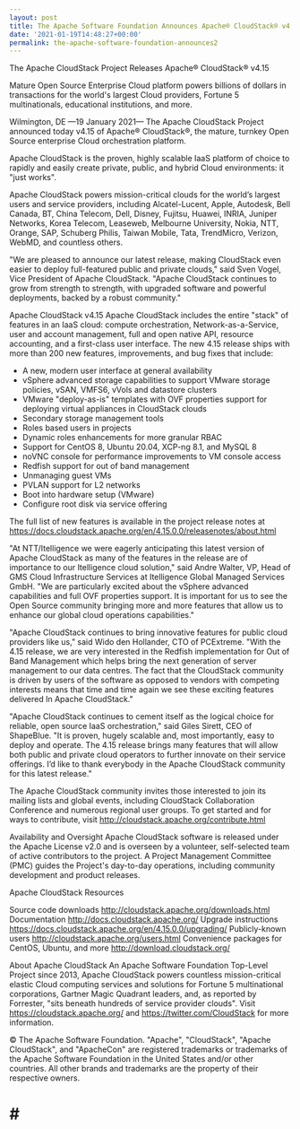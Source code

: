```yaml
---
layout: post
title: The Apache Software Foundation Announces Apache® CloudStack® v4.15
date: '2021-01-19T14:48:27+00:00'
permalink: the-apache-software-foundation-announces2
---
```

The Apache CloudStack Project Releases Apache® CloudStack® v4.15

Mature Open Source Enterprise Cloud platform powers billions of dollars in transactions for the world's largest Cloud providers, Fortune 5 multinationals, educational institutions, and more.

Wilmington, DE —19 January 2021— The Apache CloudStack Project announced today v4.15 of Apache® CloudStack®, the mature, turnkey Open Source enterprise Cloud orchestration platform.

Apache CloudStack is the proven, highly scalable IaaS platform of choice to rapidly and easily create private, public, and hybrid Cloud environments: it "just works".

Apache CloudStack powers mission-critical clouds for the world’s largest users and service providers, including Alcatel-Lucent, Apple, Autodesk, Bell Canada, BT, China Telecom, Dell, Disney, Fujitsu, Huawei, INRIA, Juniper Networks, Korea Telecom, Leaseweb, Melbourne University, Nokia, NTT, Orange, SAP, Schuberg Philis, Taiwan Mobile, Tata, TrendMicro, Verizon, WebMD, and countless others.

"We are pleased to announce our latest release, making CloudStack even easier to deploy full-featured public and private clouds," said Sven Vogel, Vice President of Apache CloudStack. "Apache CloudStack continues to grow from strength to strength, with upgraded software and powerful deployments, backed by a robust community."

Apache CloudStack v4.15
Apache CloudStack includes the entire "stack" of features in an IaaS cloud: compute orchestration, Network-as-a-Service, user and account management, full and open native API, resource accounting, and a first-class user interface. The new 4.15 release ships with more than 200 new features, improvements, and bug fixes that include:

- A new, modern user interface at general availability
- vSphere advanced storage capabilities to support VMware storage policies, vSAN, VMFS6, vVols and datastore clusters
- VMware "deploy-as-is" templates with OVF properties support for deploying virtual appliances in CloudStack clouds
- Secondary storage management tools
- Roles based users in projects
- Dynamic roles enhancements for more granular RBAC
- Support for CentOS 8, Ubuntu 20.04, XCP-ng 8.1, and MySQL 8
- noVNC console for performance improvements to VM console access
- Redfish support for out of band management
- Unmanaging guest VMs
- PVLAN support for L2 networks
- Boot into hardware setup (VMware)
- Configure root disk via service offering

The full list of new features is available in the project release notes at https://docs.cloudstack.apache.org/en/4.15.0.0/releasenotes/about.html

"At NTT/Itelligence we were eagerly anticipating this latest version of Apache CloudStack as many of the features in the release are of importance to our Itelligence cloud solution," said Andre Walter, VP, Head of GMS Cloud Infrastructure Services at Itelligence Global Managed Services GmbH. "We are particularly excited about the vSphere advanced capabilities and full OVF properties support. It is important for us to see the Open Source community bringing more and more features that allow us to enhance our global cloud operations capabilities."

"Apache CloudStack continues to bring innovative features for public cloud providers like us,"  said Wido den Hollander, CTO of PCExtreme. "With the 4.15 release, we are very interested in the Redfish implementation for Out of Band Management which helps bring the next generation of server management to our data centres. The fact that the CloudStack community is driven by users of the software as opposed to vendors with competing interests means that time and time again we see these exciting features delivered In Apache CloudStack."

"Apache CloudStack continues to cement itself as the logical choice for reliable, open source IaaS orchestration," said Giles Sirett, CEO of ShapeBlue. "It is proven, hugely scalable and, most importantly, easy to deploy and operate. The 4.15 release brings many features that will allow both public and private cloud operators to further innovate on their service offerings. I’d like to thank everybody in the Apache CloudStack community for this latest release."

The Apache CloudStack community invites those interested to join its mailing lists and global events, including CloudStack Collaboration Conference and numerous regional user groups. To get started and for ways to contribute, visit http://cloudstack.apache.org/contribute.html

Availability and Oversight
Apache CloudStack software is released under the Apache License v2.0 and is overseen by a volunteer, self-selected team of active contributors to the project. A Project Management Committee (PMC) guides the Project's day-to-day operations, including community development and product releases.

Apache CloudStack Resources

Source code downloads http://cloudstack.apache.org/downloads.html
Documentation http://docs.cloudstack.apache.org/
Upgrade instructions https://docs.cloudstack.apache.org/en/4.15.0.0/upgrading/
Publicly-known users http://cloudstack.apache.org/users.html
Convenience packages for CentOS, Ubuntu, and more http://download.cloudstack.org/

About Apache CloudStack
An Apache Software Foundation Top-Level Project since 2013, Apache CloudStack powers countless mission-critical elastic Cloud computing services and solutions for Fortune 5 multinational corporations, Gartner Magic Quadrant leaders, and, as reported by Forrester, "sits beneath hundreds of service provider clouds". Visit https://cloudstack.apache.org/ and https://twitter.com/CloudStack for more information.

© The Apache Software Foundation. "Apache", "CloudStack", "Apache CloudStack", and "ApacheCon" are registered trademarks or trademarks of the Apache Software Foundation in the United States and/or other countries. All other brands and trademarks are the property of their respective owners.

# # #

